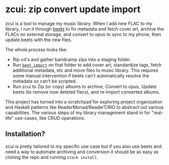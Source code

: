 zcui: zip convert update import
===============================

zcui is a tool to manage my music library. When I add new FLAC to my library, I
run it through [beets](https://beets.io/) to fix metadata and fetch cover art,
archive the FLACs on external storage, and convert to opus to sync to my
phone, then update beets with the new files.

The whole process looks like:

* Rip cd's and gather bandcamp zips into a staging folder.
* Run [`beet import`](https://beets.io/) on that folder to add cover art,
  standardize tags, fetch additional metadata, etc and move files to music
  library. This requires some manual intervention if beets can't automatically
  resolve the metadata so can't be scripted.
* Run zcui to Zip (or copy) albums to archive, Convert to opus, Update
  beets (to remove now deleted flacs), and re-Import converted albums.

This project has turned into a scratchpad for exploring project organization and
Haskell patterns like ReaderMonad/ReaderT/RIO to abstract out various
capabilities. The various steps of my library management stand in for
"real-life" use-cases, like CRUD operations.

## Installation?

zcui is pretty tailored to my specific use case but if you also use beets and
need a way to automate archiving and conversion it should be as easy as cloning
the repo and running `stack install`.
